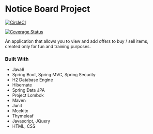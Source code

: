 # Notice Board Project

[![CircleCI](https://circleci.com/gh/mint93/notice-board-project.svg?style=svg)](https://circleci.com/gh/mint93/notice-board-project)

[![Coverage Status](https://coveralls.io/repos/github/mint93/notice-board-project/badge.svg?branch=master)](https://coveralls.io/github/mint93/notice-board-project?branch=master)

An application that allows you to view and add offers to buy / sell items, created only for fun and training purposes.

### Built With

* Java8
* Spring Boot, Spring MVC, Spring Security
* H2 Database Engine
* Hibernate
* Spring Data JPA
* Project Lombok
* Maven
* Junit
* Mockito
* Thymeleaf
* Javascript, JQuery
* HTML, CSS